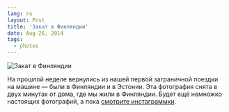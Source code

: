 ```yaml
---
lang: ru
layout: Post
title: 'Закат в Финляндии'
date: Aug 26, 2014
tags:
  - photos
---
```


![Закат в Финляндии](photo://1381)

На прошлой неделе вернулись из нашей первой заграничной поездки на машине — были в Финляндии и в Эстонии. Эта фотография снята в двух минутах от дома, где мы жили в Финляндии. Будет ещё немножко настоящих фотографий, а пока [смотрите инстаграммки](http://instagram.com/sapegin).
